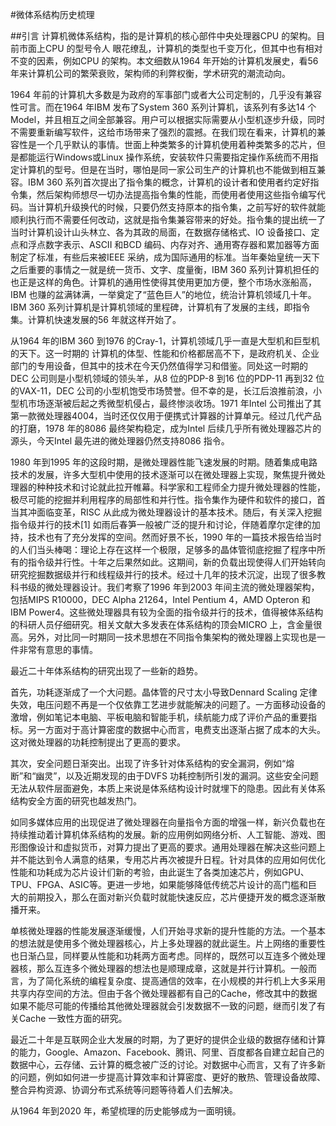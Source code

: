 #微体系结构历史梳理

##引言
计算机微体系结构，指的是计算机的核心部件中央处理器CPU 的架构。目前市面上CPU 的型号令人 眼花缭乱，计算机的类型也千变万化，但其中也有相对不变的因素，例如CPU 的架构。本文细数从1964 年开始的计算机发展史，看56 年来计算机公司的繁荣衰败，架构师的利弊权衡，学术研究的潮流动向。

1964 年前的计算机大多数是为政府的军事部门或者大公司定制的，几乎没有兼容性可言。而在1964 年IBM 发布了System 360 系列计算机，该系列有多达14 个Model，并且相互之间全部兼容。用户可以根据实际需要从小型机逐步升级，同时不需要重新编写软件，这给市场带来了强烈的震撼。在我们现在看来，计算机的兼容性是一个几乎默认的事情。世面上种类繁多的计算机使用着种类繁多的芯片，但是都能运行Windows或Linux 操作系统，安装软件只需要指定操作系统而不用指定计算机的型号。但是在当时，哪怕是同一家公司生产的计算机也不能做到相互兼容。IBM 360 系列首次提出了指令集的概念，计算机的设计者和使用者约定好指令集，然后架构师想尽一切办法提高指令集的性能，而使用者使用这些指令编写代码。当计算机升级换代的时候，只要仍然支持原本的指令集，之前写好的软件就能顺利执行而不需要任何改动，这就是指令集兼容带来的好处。指令集的提出统一了当时计算机设计山头林立、各为其政的局面，在数据存储格式、IO 设备接口、定点和浮点数字表示、ASCII 和BCD 编码、内存对齐、通用寄存器和累加器等方面制定了标准，有些后来被IEEE 采纳，成为国际通用的标准。当年秦始皇统一天下之后重要的事情之一就是统一货币、文字、度量衡，IBM 360 系列计算机担任的也正是这样的角色。计算机的通用性使得其使用更加方便，整个市场水涨船高，IBM 也赚的盆满钵满，一举奠定了“蓝色巨人”的地位，统治计算机领域几十年。IBM 360 系列计算机是计算机领域的里程碑，计算机有了发展的主线，即指令集。计算机快速发展的56 年就这样开始了。

从1964 年的IBM 360 到1976 的Cray-1，计算机领域几乎一直是大型机和巨型机的天下。这一时期的 计算机的体型、性能和价格都居高不下，是政府机关、企业部门的专用设备，但其中的技术在今天仍然值得学习和借鉴。同处这一时期的DEC 公司则是小型机领域的领头羊，从8 位的PDP-8 到16 位的PDP-11 再到32 位的VAX-11，DEC 公司的小型机饱受市场赞誉。但不幸的是，长江后浪推前浪，小型机市场逐渐被后起之秀微型机侵占，最终惨淡收场。1971 年Intel 公司推出了其第一款微处理器4004，当时还仅仅用于便携式计算器的计算单元。经过几代产品的打磨，1978 年的8086 最终架构稳定，成为Intel 后续几乎所有微处理器芯片的源头，今天Intel 最先进的微处理器仍然支持8086 指令。

1980 年到1995 年的这段时期，是微处理器性能飞速发展的时期。随着集成电路技术的发展，许多大型机中使用的技术逐渐可以在微处理器上实现，聚焦提升微处理器的种种技术和讨论就此拉开帷幕。科学家和工程师全力提升微处理器的性能，极尽可能的挖掘并利用程序的局部性和并行性。指令集作为硬件和软件的接口，首当其冲面临变革，RISC 从此成为微处理器设计的基本技术。随后，有关深入挖掘指令级并行的技术[1] 如雨后春笋一般被广泛的提升和讨论，伴随着摩尔定律的加持，技术也有了充分发挥的空间。然而好景不长，1990 年的一篇技术报告给当时的人们当头棒喝：理论上存在这样一个极限，足够多的晶体管彻底挖掘了程序中所有的指令级并行性。十年之后果然如此。这期间，新的负载出现使得人们开始转向研究挖掘数据级并行和线程级并行的技术。经过十几年的技术沉淀，出现了很多教科书级的微处理器设计。我们考察了1996 年到2003 年间主流的微处理器架构，包括MIPS R10000，DEC Alpha 21264，Intel Pentium 4，AMD Opteron 和IBM Power4。这些微处理器具有较为全面的指令级并行的技术，值得被体系结构的科研人员仔细研究。相关文献大多发表在体系结构的顶会MICRO 上，含金量很高。另外，对比同一时期同一技术思想在不同指令集架构的微处理器上实现也是一件非常有意思的事情。

最近二十年体系结构的研究出现了一些新的趋势。

首先，功耗逐渐成了一个大问题。晶体管的尺寸太小导致Dennard Scaling 定律失效，电压问题不再是一个仅依靠工艺进步就能解决的问题了。一方面移动设备的激增，例如笔记本电脑、平板电脑和智能手机，续航能力成了评价产品的重要指标。另一方面对于高计算密度的数据中心而言，电费支出逐渐占据了成本的大头。这对微处理器的功耗控制提出了更高的要求。

其次，安全问题日渐突出。出现了许多针对体系结构的安全漏洞，例如“熔断”和“幽灵”，以及近期发现的由于DVFS 功耗控制所引发的漏洞。这些安全问题无法从软件层面避免，本质上来说是体系结构设计时就埋下的隐患。因此有关体系结构安全方面的研究也越发热门。

如同多媒体应用的出现促进了微处理器在向量指令方面的增强一样，新兴负载也在持续推动着计算机体系结构的发展。新的应用例如网络分析、人工智能、游戏、图形图像设计和虚拟货币，对算力提出了更高的要求。通用处理器在解决这些问题上并不能达到令人满意的结果，专用芯片再次被提升日程。针对具体的应用如何优化性能和功耗成为芯片设计们新的考验，由此诞生了各类加速芯片，例如GPU、TPU、FPGA、ASIC等。更进一步地，如果能够降低传统芯片设计的高门槛和巨大的前期投入，那么在面对新兴负载时就能快速反应，芯片便捷开发的概念逐渐散播开来。

单核微处理器的性能发展逐渐缓慢，人们开始寻求新的提升性能的方法。一个基本的想法就是使用多个微处理器核心，片上多处理器的就此诞生。片上网络的重要性也日渐凸显，同样要从性能和功耗两方面考虑。同样的，既然可以互连多个微处理器核，那么互连多个微处理器的想法也是顺理成章，这就是并行计算机。一般而言，为了简化系统的编程复杂度、提高通信的效率，在小规模的并行机上大多采用共享内存空间的方法。但由于各个微处理器都有自己的Cache，修改其中的数据如果不能尽可能的传播给其他微处理器就会引发数据不一致的问题，继而引发了有关Cache 一致性方面的研究。

最近二十年是互联网企业大发展的时期，为了更好的提供企业级的数据存储和计算的能力，Google、Amazon、Facebook、腾讯、阿里、百度都各自建立起自己的数据中心，云存储、云计算的概念被广泛的讨论。对数据中心而言，又有了许多新的问题，例如如何进一步提高计算效率和计算密度、更好的散热、管理设备故障、整合异构资源、协调分布式系统等问题等待着人们去解决。

从1964 年到2020 年，希望梳理的历史能够成为一面明镜。